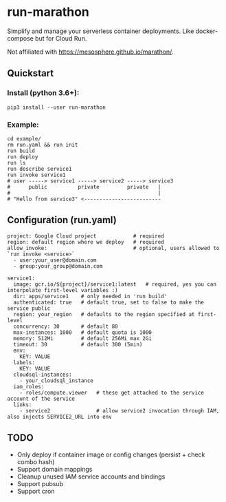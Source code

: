 # run-marathon
Simplify and manage your serverless container deployments. Like docker-compose but for Cloud Run.

Not affiliated with https://mesosphere.github.io/marathon/.

## Quickstart

### Install (python 3.6+):
```
pip3 install --user run-marathon
```

### Example:
```
cd example/
rm run.yaml && run init
run build
run deploy
run ls
run describe service1
run invoke service1
# user -----> service1 -----> service2 -----> service3
#      public          private         private   |
#                                                |
# "Hello from service3" <-------------------------
```

## Configuration (run.yaml)
```
project: Google Cloud project            # required
region: default region where we deploy   # required
allow_invoke:                            # optional, users allowed to `run invoke <service>`
  - user:your_user@domain.com
  - group:your_group@domain.com

service1:
  image: gcr.io/${project}/service1:latest   # required, yes you can interpolate first-level variables :)
  dir: apps/service1    # only needed in 'run build'
  authenticated: true   # default true, set to false to make the service public
  region: your_region   # defaults to the region specified at first-level
  concurrency: 30       # default 80
  max-instances: 1000   # default quota is 1000
  memory: 512Mi         # default 256Mi max 2Gi
  timeout: 30           # default 300 (5min)
  env:              
    KEY: VALUE
  labels:
    KEY: VALUE
  cloudsql-instances:
    - your_cloudsql_instance
  iam_roles:                  
    - roles/compute.viewer   # these get attached to the service account of the service
  links:                      
    - service2               # allow service2 invocation through IAM, also injects SERVICE2_URL into env
```

## TODO
- Only deploy if container image or config changes (persist + check combo hash)
- Support domain mappings
- Cleanup unused IAM service accounts and bindings
- Support pubsub
- Support cron

